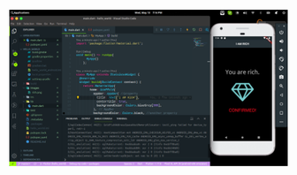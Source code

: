 ![](https://raw.githubusercontent.com/applination/iamrich/master/Screenshot%20from%202020-05-13%2019-14-06.png)

